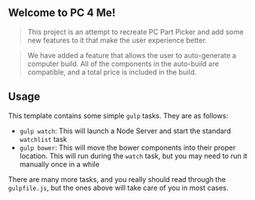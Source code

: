 ## Welcome to PC 4 Me!

> This project is an attempt to recreate PC Part Picker and add some new features to it that make the user experience better.

>We have added a feature that allows the user to auto-generate a computer build. All of the components in the auto-build are compatible, and a total price is included in the build.


## Usage

This template contains some simple `gulp` tasks. They are as follows:


- `gulp watch`: This will launch a Node Server and start the standard `watchlist` task
- `gulp bower`: This will move the bower components into their proper location. This will run during the `watch` task, but you may need to run it manually once in a while

There are many more tasks, and you really should read through the `gulpfile.js`, but the ones above will take care of you in most cases.
